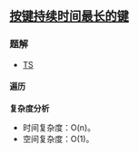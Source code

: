 ## [按键持续时间最长的键](https://leetcode-cn.com/problems/slowest-key/)
### 题解
+ [TS](../../ts/1664/1629.ts)

#### 遍历
**复杂度分析**
+ 时间复杂度：O(n)。
+ 空间复杂度：O(1)。